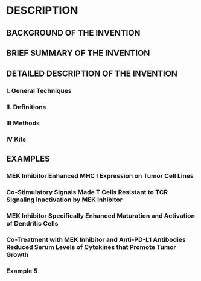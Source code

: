 # DESCRIPTION

## BACKGROUND OF THE INVENTION

## BRIEF SUMMARY OF THE INVENTION

## DETAILED DESCRIPTION OF THE INVENTION

### I. General Techniques

### II. Definitions

### III Methods

### IV Kits

## EXAMPLES

### MEK Inhibitor Enhanced MHC I Expression on Tumor Cell Lines

### Co-Stimulatory Signals Made T Cells Resistant to TCR Signaling Inactivation by MEK Inhibitor

### MEK Inhibitor Specifically Enhanced Maturation and Activation of Dendritic Cells

### Co-Treatment with MEK Inhibitor and Anti-PD-L1 Antibodies Reduced Serum Levels of Cytokines that Promote Tumor Growth

### Example 5

